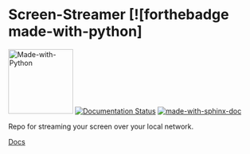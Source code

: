 # Screen-Streamer [![forthebadge made-with-python]

<img src="http://ForTheBadge.com/images/badges/made-with-python.svg" alt="Made-with-Python" width="130"> [![Documentation Status](https://readthedocs.org/projects/screen-streamer/badge/?version=latest)](https://screen-streamer.readthedocs.io/?badge=latest) [![made-with-sphinx-doc](https://img.shields.io/badge/Made%20with-Sphinx-1f425f.svg)](https://www.sphinx-doc.org/)

Repo for streaming your screen over your local network.

[Docs](https://screen-streamer.readthedocs.io/)

